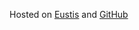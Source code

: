 Hosted on [Eustis](http://www.eustis.eecs.ucf.edu/~AshleyVoglewede/) and [GitHub](https://avwede.github.io/)
